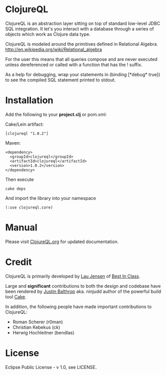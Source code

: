 ClojureQL
=========

ClojureQL is an abstraction layer sitting on top of standard low-level JDBC SQL integration.
It let's you interact with a database through a series of objects which work as Clojure data
type.

ClojureQL is modeled around the primitives defined in Relational Algebra.
http://en.wikipedia.org/wiki/Relational_algebra

For the user this means that all queries compose and are never executed unless dereferenced
or called with a function that has the ! suffix.

As a help for debugging, wrap your statements in (binding [\*debug\* true]) to see the
compiled SQL statement printed to stdout.

Installation
============

Add the following to your **project.clj** or pom.xml:

Cake/Lein artifact:

    [clojureql "1.0.2"]

Maven:

    <dependency>
      <groupId>clojureql</groupId>
      <artifactId>clojureql</artifactId>
      <version>1.0.2</version>
    </dependency>

Then execute

    cake deps

And import the library into your namespace

    (:use clojureql.core)


Manual
============

Please visit [ClojureQL.org](http://www.clojureql.org) for updated documentation.

Credit
======

ClojureQL is primarily developed by [Lau Jensen](http://twitter.com/laujensen) of
[Best In Class](http://www.bestinclass.dk).

Large and **significant** contributions to both the design and codebase have been
rendered by [Justin Balthrop](http://twitter.com/ninjudd) aka. ninjudd author
of the powerful build tool [Cake](http://github.com/ninjudd/cake).

In addition, the following people have made important contributions to ClojureQL:

   - Roman Scherer      (r0man)
   - Christian Kebekus  (ck)
   - Herwig Hochleitner (bendlas)

License
=======

Eclipse Public License - v 1.0, see LICENSE.

